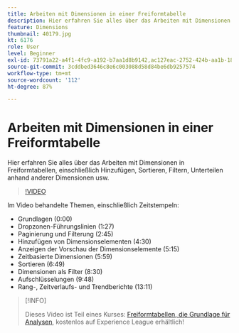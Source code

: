 ```yaml
---
title: Arbeiten mit Dimensionen in einer Freiformtabelle
description: Hier erfahren Sie alles über das Arbeiten mit Dimensionen in Freiformtabellen, einschließlich Hinzufügen, Sortieren, Filtern, Unterteilen anhand anderer Dimensionen usw.
feature: Dimensions
thumbnail: 40179.jpg
kt: 6176
role: User
level: Beginner
exl-id: 73791a22-a4f1-4fc9-a192-b7aa1d8b9142,ac127eac-2752-424b-aa1b-18a9688d42db
source-git-commit: 3cddbed3646c8e6c003088d58d84be6db9257574
workflow-type: tm+mt
source-wordcount: '112'
ht-degree: 87%

---
```


# Arbeiten mit Dimensionen in einer Freiformtabelle

Hier erfahren Sie alles über das Arbeiten mit Dimensionen in Freiformtabellen, einschließlich Hinzufügen, Sortieren, Filtern, Unterteilen anhand anderer Dimensionen usw.

>[!VIDEO](https://video.tv.adobe.com/v/40179/?quality=12&learn=on)

Im Video behandelte Themen, einschließlich Zeitstempeln:

* Grundlagen (0:00)
* Dropzonen-Führungslinien (1:27)
* Paginierung und Filterung (2:45)
* Hinzufügen von Dimensionselementen (4:30)
* Anzeigen der Vorschau der Dimensionselemente (5:15)
* Zeitbasierte Dimensionen (5:59)
* Sortieren (6:49)
* Dimensionen als Filter (8:30)
* Aufschlüsselungen (9:48)
* Rang-, Zeitverlaufs- und Trendberichte (13:11)

>[!INFO]
>
> Dieses Video ist Teil eines Kurses: [Freiformtabellen, die Grundlage für Analysen](https://experienceleague.adobe.com/?recommended=Analytics-U-1-2020.3&amp;lang=de), kostenlos auf Experience League erhältlich!
